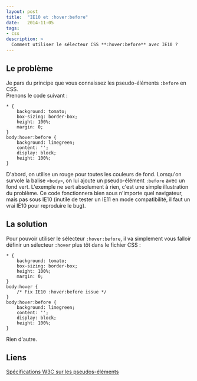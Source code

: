 ```yaml
---
layout: post
title:  "IE10 et :hover:before"
date:   2014-11-05
tags: 
- css
description: >
  Comment utiliser le sélecteur CSS **:hover:before** avec IE10 ?
---
```


## Le problème

Je pars du principe que vous connaissez les pseudo-éléments `:before` en CSS.  
Prenons le code suivant :

	* {
		background: tomato;
		box-sizing: border-box;
		height: 100%;
		margin: 0;
	}
	body:hover:before {
		background: limegreen;
		content: '';
		display: block;
		height: 100%;
	}

D'abord, on utilise un rouge pour toutes les couleurs de fond. Lorsqu'on survole la balise `<body>`, on lui ajoute un pseudo-élément `:before` avec un fond vert. L'exemple ne sert absolument à rien, c'est une simple illustration du problème. Ce code fonctionnera bien sous n'importe quel navigateur, mais pas sous IE10 (inutile de tester un IE11 en mode compatibilité, il faut un vrai IE10 pour reproduire le bug).

## La solution

Pour pouvoir utiliser le sélecteur `:hover:before`, il va simplement vous falloir définir un sélecteur `:hover` plus tôt dans le fichier CSS :

	* {
		background: tomato;
		box-sizing: border-box;
		height: 100%;
		margin: 0;
	}
	body:hover {
		/* Fix IE10 :hover:before issue */
	}
	body:hover:before {
		background: limegreen;
		content: '';
		display: block;
		height: 100%;
	}

Rien d'autre.

## Liens

[Spécifications W3C sur les pseudos-éléments](http://www.w3.org/TR/2011/REC-CSS2-20110607/selector.html#before-and-after)